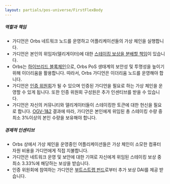 ```yaml
---
layout: partials/pos-universe/FirstFlexBody
---
```


##### 역할과 책임

- 가디언은 Orbs 네트워크 노드를 운영하고 어플리케이션들의 가상 체인을 실행합니다.
- 가디언은 본인의 위임자(델리게이터)에 대한 [스테이킹 보상을 분배할 책임](https://www.orbs.com/white-papers/orbs-pos-v2-the-age-of-guardians-section-rewards-distributions/)이 있습니다.
- Orbs는 [하이브리드 블록체인](https://www.orbs.com/white-papers/orbs-pos-v2-the-age-of-guardians-section-pos-on-ethereum/)으로, Orbs PoS 생태계의 보안성 및 투명성을 높이기 위해 이더리움을 활용합니다. 따라서, Orbs 가디언은 이더리움 노드를 운영해야 합니다.
- 가디언은 [인증 위원회](https://www.orbs.com/white-papers/orbs-pos-v2-the-age-of-guardians-section-election-committees/)가 될 수 있으며 인증된 가디언을 필요로 하는 가상 체인을 운영할 수 있게 됩니다. 또한 인증 위원회 구성원은 추가 인센티브를 받을 수 있습니다.
- 가디언은 자신의 커뮤니티와 델리게이터들이 스테이킹한 토큰에 대한 헌신을 필요로 합니다. [OGV-1&2](https://www.orbs.com/Reinstating-Guardians-Self-Stake-Requirement/) 결과에 따라, 가디언은 본인에게 위임된 총 스테이킹 수량 중 최소 3%이상의 본인 수량을 보유해야 합니다.

##### 경제적 인센티브

- Orbs 상에서 가상 체인을 운영중인 어플리케이션들은 가상 체인이 소모한 컴퓨터 자원 비용을 가디언에게 직접 지불합니다.
- 가디언은 네트워크 운영 및 보안에 대한 기여로 자신에게 위임된 스테이킹 보상 중 최소 3.33%에 해당하는 보상을 받습니다.
- 인증 위원회에 참여하는 가디언은 [부트스트랩 펀드](https://www.orbs.com/white-papers/orbs-pos-v2-the-age-of-guardians-section-rewards-fees-bootstrap-fund/)로부터 추가 보상 DAI를 제공 받습니다.
